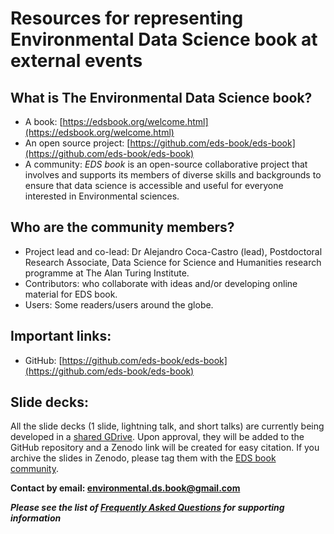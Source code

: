 # Resources for representing Environmental Data Science book at external events

## What is The Environmental Data Science book?
- A book: [https://edsbook.org/welcome.html](https://edsbook.org/welcome.html)
- An open source project: [https://github.com/eds-book/eds-book](https://github.com/eds-book/eds-book)
- A community: *EDS book* is an open-source collaborative project that involves and supports its members of diverse skills and backgrounds to ensure that data science is accessible and useful for everyone interested in Environmental sciences. 

## Who are the community members? 
- Project lead and co-lead: Dr Alejandro Coca-Castro (lead), Postdoctoral Research Associate, Data Science for Science and Humanities research programme at The Alan Turing Institute.
- Contributors: who collaborate with ideas and/or developing online material for EDS book.
- Users: Some readers/users around the globe.

## Important links:
- GitHub: [https://github.com/eds-book/eds-book](https://github.com/eds-book/eds-book)

## Slide decks:

All the slide decks (1 slide, lightning talk, and short talks) are currently being developed in a [shared GDrive](https://drive.google.com/drive/folders/1AME3ZUMoDQdJKBm4B_izAy1CT6g3coB_?usp=sharing).
Upon approval, they will be added to the GitHub repository and a Zenodo link will be created for easy citation. If you archive the slides in Zenodo, please tag them with the [EDS book community](https://zenodo.org/communities/the-environmental-ds-community).

**Contact by email: [environmental.ds.book@gmail.com](mailto:environmental.ds.book@gmail.com)**

***Please see the list of [Frequently Asked Questions](faqs.md) for supporting information***

